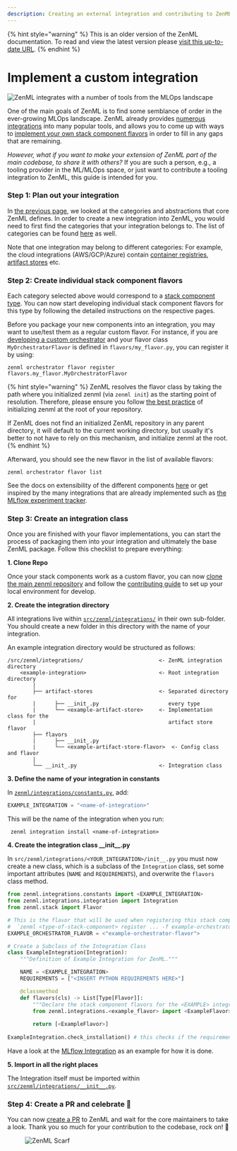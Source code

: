 ```yaml
---
description: Creating an external integration and contributing to ZenML
---
```


{% hint style="warning" %}
This is an older version of the ZenML documentation. To read and view the latest version please [visit this up-to-date URL](https://docs.zenml.io).
{% endhint %}


# Implement a custom integration

![ZenML integrates with a number of tools from the MLOps landscape](../../../.gitbook/assets/sam-side-by-side-full-text.png)

One of the main goals of ZenML is to find some semblance of order in the ever-growing MLOps landscape. ZenML already provides [numerous integrations](https://zenml.io/integrations) into many popular tools, and allows you to come up with ways to [implement your own stack component flavors](../infrastructure-deployment/stack-deployment/implement-a-custom-stack-component.md) in order to fill in any gaps that are remaining.

_However, what if you want to make your extension of ZenML part of the main codebase, to share it with others?_ If you are such a person, e.g., a tooling provider in the ML/MLOps space, or just want to contribute a tooling integration to ZenML, this guide is intended for you.

### Step 1: Plan out your integration

In [the previous page](../infrastructure-deployment/stack-deployment/implement-a-custom-stack-component.md), we looked at the categories and abstractions that core ZenML defines. In order to create a new integration into ZenML, you would need to first find the categories that your integration belongs to. The list of categories can be found [here](https://docs.zenml.io/stacks) as well.

Note that one integration may belong to different categories: For example, the cloud integrations (AWS/GCP/Azure) contain [container registries](https://docs.zenml.io/stacks/container-registries), [artifact stores](https://docs.zenml.io/stacks/artifact-stores) etc.

### Step 2: Create individual stack component flavors

Each category selected above would correspond to a [stack component type](https://docs.zenml.io/stacks). You can now start developing individual stack component flavors for this type by following the detailed instructions on the respective pages.

Before you package your new components into an integration, you may want to use/test them as a regular custom flavor. For instance, if you are [developing a custom orchestrator](https://docs.zenml.io/stacks/orchestrators/custom) and your flavor class `MyOrchestratorFlavor` is defined in `flavors/my_flavor.py`, you can register it by using:

```shell
zenml orchestrator flavor register flavors.my_flavor.MyOrchestratorFlavor
```

{% hint style="warning" %}
ZenML resolves the flavor class by taking the path where you initialized zenml (via `zenml init`) as the starting point of resolution. Therefore, please ensure you follow [the best practice](../project-setup-and-management/setting-up-a-project-repository/README.md) of initializing zenml at the root of your repository.

If ZenML does not find an initialized ZenML repository in any parent directory, it will default to the current working directory, but usually it's better to not have to rely on this mechanism, and initialize zenml at the root.
{% endhint %}

Afterward, you should see the new flavor in the list of available flavors:

```shell
zenml orchestrator flavor list
```

See the docs on extensibility of the different components [here](https://docs.zenml.io/stacks) or get inspired by the many integrations that are already implemented such as [the MLflow experiment tracker](https://docs.zenml.io/stacks/experiment-trackers/mlflow).

### Step 3: Create an integration class

Once you are finished with your flavor implementations, you can start the process of packaging them into your integration and ultimately the base ZenML package. Follow this checklist to prepare everything:

**1. Clone Repo**

Once your stack components work as a custom flavor, you can now [clone the main zenml repository](https://github.com/zenml-io/zenml) and follow the [contributing guide](https://github.com/zenml-io/zenml/blob/main/CONTRIBUTING.md) to set up your local environment for develop.

**2. Create the integration directory**

All integrations live within [`src/zenml/integrations/`](https://github.com/zenml-io/zenml/tree/main/src/zenml/integrations) in their own sub-folder. You should create a new folder in this directory with the name of your integration.

An example integration directory would be structured as follows:

```
/src/zenml/integrations/                        <- ZenML integration directory
    <example-integration>                       <- Root integration directory
        |
        ├── artifact-stores                     <- Separated directory for  
        |      ├── __init_.py                      every type
        |      └── <example-artifact-store>     <- Implementation class for the  
        |                                          artifact store flavor
        ├── flavors 
        |      ├── __init_.py 
        |      └── <example-artifact-store-flavor>  <- Config class and flavor
        |
        └── __init_.py                          <- Integration class 
```

**3. Define the name of your integration in constants**

In [`zenml/integrations/constants.py`](https://github.com/zenml-io/zenml/blob/main/src/zenml/integrations/constants.py), add:

```python
EXAMPLE_INTEGRATION = "<name-of-integration>"
```

This will be the name of the integration when you run:

```shell
 zenml integration install <name-of-integration>
```

**4. Create the integration class \_\_init\_\_.py**

In `src/zenml/integrations/<YOUR_INTEGRATION>/init__.py` you must now create a new class, which is a subclass of the `Integration` class, set some important attributes (`NAME` and `REQUIREMENTS`), and overwrite the `flavors` class method.

```python
from zenml.integrations.constants import <EXAMPLE_INTEGRATION>
from zenml.integrations.integration import Integration
from zenml.stack import Flavor

# This is the flavor that will be used when registering this stack component
#  `zenml <type-of-stack-component> register ... -f example-orchestrator-flavor`
EXAMPLE_ORCHESTRATOR_FLAVOR = <"example-orchestrator-flavor">

# Create a Subclass of the Integration Class
class ExampleIntegration(Integration):
    """Definition of Example Integration for ZenML."""

    NAME = <EXAMPLE_INTEGRATION>
    REQUIREMENTS = ["<INSERT PYTHON REQUIREMENTS HERE>"]

    @classmethod
    def flavors(cls) -> List[Type[Flavor]]:
        """Declare the stack component flavors for the <EXAMPLE> integration."""
        from zenml.integrations.<example_flavor> import <ExampleFlavor>
        
        return [<ExampleFlavor>]
        
ExampleIntegration.check_installation() # this checks if the requirements are installed
```

Have a look at the [MLflow Integration](https://github.com/zenml-io/zenml/blob/main/src/zenml/integrations/mlflow/\_\_init\_\_.py) as an example for how it is done.

**5. Import in all the right places**

The Integration itself must be imported within [`src/zenml/integrations/__init__.py`](https://github.com/zenml-io/zenml/blob/main/src/zenml/integrations/\_\_init\_\_.py).

### Step 4: Create a PR and celebrate :tada:

You can now [create a PR](https://github.com/zenml-io/zenml/compare) to ZenML and wait for the core maintainers to take a look. Thank you so much for your contribution to the codebase, rock on! 💜

<figure><img src="https://static.scarf.sh/a.png?x-pxid=f0b4f458-0a54-4fcd-aa95-d5ee424815bc" alt="ZenML Scarf"><figcaption></figcaption></figure>
